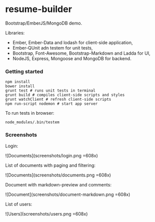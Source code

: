 resume-builder
==============

Bootstrap/EmberJS/MongoDB demo.

Libraries:

 * Ember, Ember-Data and lodash for client-side application,
 * Ember-QUnit adn testem for unit tests,
 * Bootstrap, Font-Awesome, Bootstrap-Markdown and Ladda for UI,
 * NodeJS, Express, Mongoose and MongoDB for backend.

### Getting started

	npm install
	bower install
	grunt test # runs unit tests in terminal
	grunt build # compiles client-side scripts and styles
	grunt watchClient # refresh client-side scripts
	npm run-script nodemon # start app server
	
To run tests in browser:

	node_modules/.bin/testem 

### Screenshots

Login:

![Documents](screenshots/login.png =608x)


List of documents with paging and filtering:

![Documents](screenshots/documents.png =608x)

Document with markdown-preview and comments:

![Document](screenshots/document-markdown.png =608x)

List of users:

![Users](screenshots/users.png =608x)

